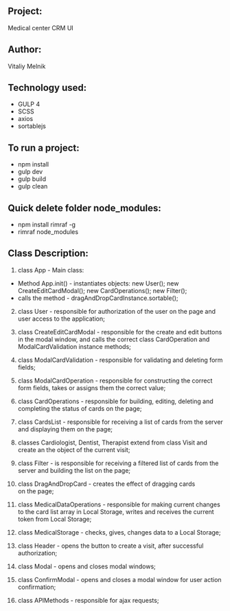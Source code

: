 Project:
--------
Medical center CRM UI

Author:
-------
Vitaliy Melnik

Technology used:
---------------
- GULP 4
- SCSS
- axios
- sortablejs

To run a project:
-----------------
- npm install
- gulp dev
- gulp build
- gulp clean

Quick delete folder node_modules:
---------------------------------
- npm install rimraf -g
- rimraf node_modules

Class Description:
------------------
1. class App  - Main class:
 - Method App.init() - instantiates objects:
        new User();
        new CreateEditCardModal();
        new CardOperations();
        new Filter();
- calls the method - dragAndDropCardInstance.sortable();

2. class User - responsible for authorization of the user on the page 
and user access to the application;

3. class CreateEditCardModal - 
responsible for the create and edit buttons in the modal window, 
and calls the correct class CardOperation and ModalCardValidation
 instance methods;
 
4. class ModalCardValidation - responsible for validating and
  deleting form fields;
  
5. class ModalCardOperation - responsible for constructing the
 correct form fields, takes or assigns them the correct value;
  
6. class CardOperations - responsible for building, editing,
 deleting and completing the status of cards on the page;
 
7. class CardsList - responsible for receiving a list of 
cards from the server and displaying them on the page;

8. classes Cardiologist, Dentist, Therapist extend from
class Visit and create an the object of the current visit;

9. class Filter - is responsible for receiving a filtered 
list of cards from the server and building the list on the page;

10. class DragAndDropCard - creates the effect of dragging cards  
on the page;

11. class MedicalDataOperations - responsible for making current changes 
to the card list  array in Local Storage, writes and receives the current
 token from Local Storage;
 
12. class MedicalStorage - checks, gives, changes data to a Local Storage;

13. class Header - opens the button to create a visit, after successful authorization;

14. class Modal - opens and closes modal windows;

15. class ConfirmModal - opens and closes a modal window for user action confirmation;

16. class APIMethods - responsible for ajax  requests;














